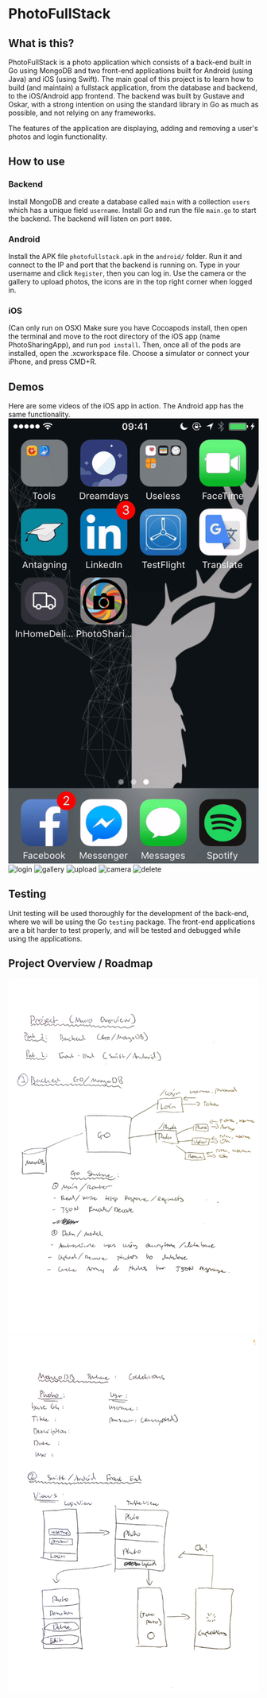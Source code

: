 # PhotoFullStack

## What is this?
PhotoFullStack is a photo application which consists of a back-end built in Go using MongoDB and two front-end applications built for Android (using Java) and iOS (using Swift). The main goal of this project is to learn how to build (and maintain) a fullstack application, from the database and backend, to the iOS/Android app frontend. The backend was built by Gustave and Oskar, with a strong intention on using the standard library in Go as much as possible, and not relying on any frameworks. 

The features of the application are displaying, adding and removing a user's photos and login functionality.

## How to use
### Backend
Install MongoDB and create a database called `main` with a collection `users` which has a unique field `username`. Install Go and run the file `main.go` to start the backend. The backend will listen on port `8080`.

### Android
Install the APK file `photofullstack.apk` in the `android/` folder. Run it and connect to the IP and port that the backend is running on. Type in your username and click `Register`, then you can log in. Use the camera or the gallery to upload photos, the icons are in the top right corner when logged in.

### iOS 
(Can only run on OSX) Make sure you have Cocoapods install, then open the terminal and move to the root directory of the iOS app (name PhotoSharingApp), and run `pod install`. Then, once all of the pods are installed, open the .xcworkspace file. Choose a simulator or connect your iPhone, and press CMD+R.

## Demos 
Here are some videos of the iOS app in action. The Android app has the same functionality. 
![open](./images/open.gif)
![login](./images/login.gif)
![gallery](./images/gallery.gif)
![upload](./images/upload.gif)
![camera](./images/camera.gif)
![delete](./images/delete.gif)

## Testing
Unit testing will be used thoroughly for the development of the back-end, where we will be using the Go `testing` package. The front-end applications are a bit harder to test properly, and will be tested and debugged while using the applications.

## Project Overview / Roadmap 
![Roadmap page 1](./images/roadmap_1.png)
![Roadmap page 2](./images/roadmap_2.png)

